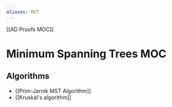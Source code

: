 ```yaml
---
aliases: MST
---
```


[[AD Proofs MOC]]

# Minimum Spanning Trees MOC
## Algorithms
- [[Prim-Jarnik MST Algorithm]]
- [[Kruskal's algorithm]]